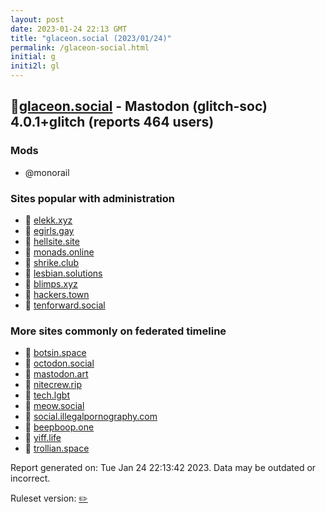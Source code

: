 ```yaml
---
layout: post
date: 2023-01-24 22:13 GMT
title: "glaceon.social (2023/01/24)"
permalink: /glaceon-social.html
initial: g
initi2l: gl
---
```


## 🐘[glaceon.social](https://glaceon.social) - Mastodon (glitch-soc) 4.0.1+glitch (reports 464 users)

### Mods
 * @monorail

### Sites popular with administration

* 🐘 [elekk.xyz](/elekk-xyz.html)
* 🐘 [egirls.gay](/egirls-gay.html)
* 🐘 [hellsite.site](/hellsite-site.html)
* 🐘 [monads.online](/monads-online.html)
* 🐘 [shrike.club](/shrike-club.html)
* 🐘 [lesbian.solutions](/lesbian-solutions.html)
* 🐘 [blimps.xyz](/blimps-xyz.html)
* 🐘 [hackers.town](/hackers-town.html)
* 🐘 [tenforward.social](/tenforward-social.html)

### More sites commonly on federated timeline

* 🐘 [botsin.space](/botsin-space.html)
* 🐘 [octodon.social](/octodon-social.html)
* 🐘 [mastodon.art](/mastodon-art.html)
* 🐘 [nitecrew.rip](/nitecrew-rip.html)
* 🐘 [tech.lgbt](/tech-lgbt.html)
* 🐘 [meow.social](/meow-social.html)
* 🐘 [social.illegalpornography.com](/social-illegalpornography-com.html)
* 🐘 [beepboop.one](/beepboop-one.html)
* 🐘 [yiff.life](/yiff-life.html)
* 🐘 [trollian.space](/trollian-space.html)

Report generated on: Tue Jan 24 22:13:42 2023. Data may be outdated or incorrect.

Ruleset version: [✏️](/version-pencil)
